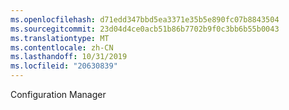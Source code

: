 ```yaml
---
ms.openlocfilehash: d71edd347bbd5ea3371e35b5e890fc07b8843504
ms.sourcegitcommit: 23d04d4ce0acb51b86b7702b9f0c3bb6b55b0043
ms.translationtype: MT
ms.contentlocale: zh-CN
ms.lasthandoff: 10/31/2019
ms.locfileid: "20630839"
---
```

<Token xmlns:xlink="http://www.w3.org/1999/xlink">Configuration Manager</Token>